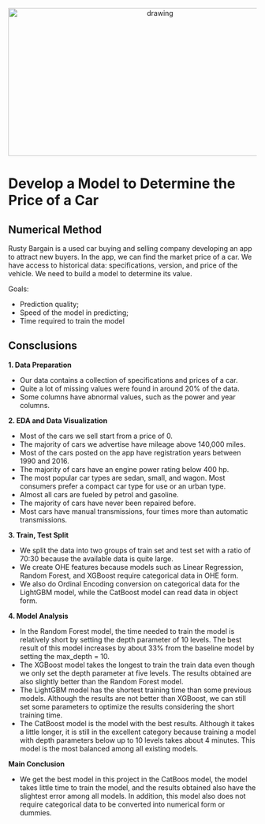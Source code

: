 <p align="center">
  <a href="https://practicum.com/id-idn/">
    <img src="https://pbs.twimg.com/media/FFoacPyVcAAhgPF?format=jpg&name=medium" alt="drawing" width="600" height="300">
  </a>
</p>

# Develop a Model to Determine the Price of a Car

## Numerical Method
 
Rusty Bargain is a used car buying and selling company developing an app to attract new buyers. In the app, we can find the market price of a car. We have access to historical data: specifications, version, and price of the vehicle. We need to build a model to determine its value. 

Goals:
- Prediction quality;
- Speed of the model in predicting;
- Time required to train the model

## Consclusions

**1. Data Preparation**
- Our data contains a collection of specifications and prices of a car.
- Quite a lot of missing values were found in around 20% of the data.
- Some columns have abnormal values, such as the power and year columns.

**2. EDA and Data Visualization**
- Most of the cars we sell start from a price of 0.
- The majority of cars we advertise have mileage above 140,000 miles.
- Most of the cars posted on the app have registration years between 1990 and 2016.
- The majority of cars have an engine power rating below 400 hp.
- The most popular car types are sedan, small, and wagon. Most consumers prefer a compact car type for use or an urban type.
- Almost all cars are fueled by petrol and gasoline.
- The majority of cars have never been repaired before.
- Most cars have manual transmissions, four times more than automatic transmissions.


**3. Train, Test Split**
- We split the data into two groups of train set and test set with a ratio of 70:30 because the available data is quite large.
- We create OHE features because models such as Linear Regression, Random Forest, and XGBoost require categorical data in OHE form.
- We also do Ordinal Encoding conversion on categorical data for the LightGBM model, while the CatBoost model can read data in object form.

**4. Model Analysis**
- In the Random Forest model, the time needed to train the model is relatively short by setting the depth parameter of 10 levels. The best result of this model increases by about 33% from the baseline model by setting the max_depth = 10.
- The XGBoost model takes the longest to train the train data even though we only set the depth parameter at five levels. The results obtained are also slightly better than the Random Forest model.
- The LightGBM model has the shortest training time than some previous models. Although the results are not better than XGBoost, we can still set some parameters to optimize the results considering the short training time.
- The CatBoost model is the model with the best results. Although it takes a little longer, it is still in the excellent category because training a model with depth parameters below up to 10 levels takes about 4 minutes. This model is the most balanced among all existing models.


**Main Conclusion**
- We get the best model in this project in the CatBoos model, the model takes little time to train the model, and the results obtained also have the slightest error among all models. In addition, this model also does not require categorical data to be converted into numerical form or dummies.
